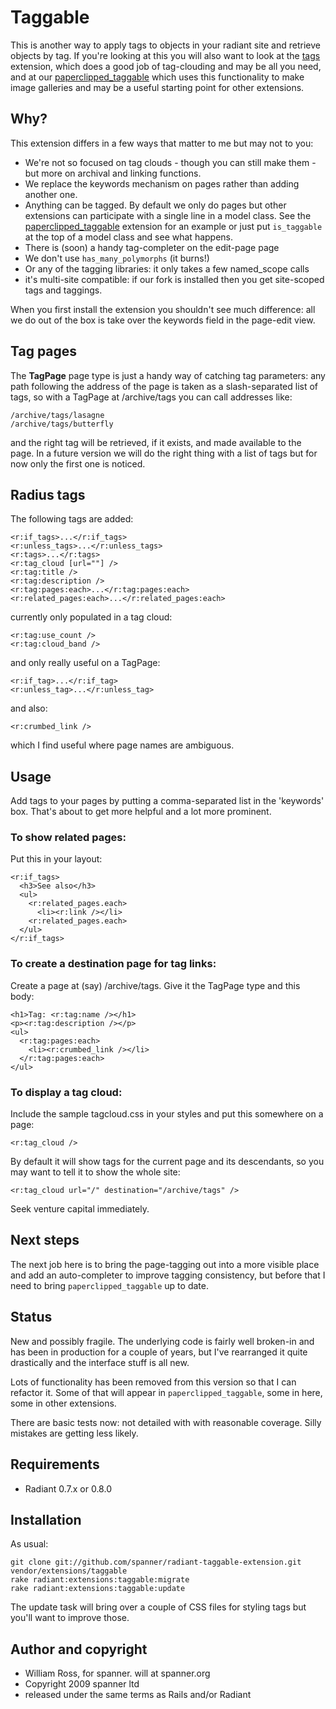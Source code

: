 # Taggable

This is another way to apply tags to objects in your radiant site and retrieve objects by tag. If you're looking at this you will also want to look at the [tags](http://github.com/jomz/radiant-tags-extension/tree) extension, which does a good job of tag-clouding and may be all you need, and at our [paperclipped_taggable](https://github.com/spanner/radiant-paperclipped_taggable-extension) which uses this functionality to make image galleries and may be a useful starting point for other extensions.

## Why?

This extension differs in a few ways that matter to me but may not to you:

* We're not so focused on tag clouds - though you can still make them - but more on archival and linking functions.
* We replace the keywords mechanism on pages rather than adding another one.
* Anything can be tagged. By default we only do pages but other extensions can participate with a single line in a model class. See the [paperclipped_taggable](https://github.com/spanner/radiant-paperclipped_taggable-extension) extension for an example or just put `is_taggable` at the top of a model class and see what happens.
* There is (soon) a handy tag-completer on the edit-page page
* We don't use `has_many_polymorphs` (it burns!)
* Or any of the tagging libraries: it only takes a few named_scope calls
* it's multi-site compatible: if our fork is installed then you get site-scoped tags and taggings.

When you first install the extension you shouldn't see much difference: all we do out of the box is take over the keywords field in the page-edit view.

## Tag pages

The **TagPage** page type is just a handy way of catching tag parameters: any path following the address of the page is taken as a slash-separated list of tags, so with a TagPage at /archive/tags you can call addresses like:

	/archive/tags/lasagne
	/archive/tags/butterfly
	
and the right tag will be retrieved, if it exists, and made available to the page. In a future version we will do the right thing with a list of tags but for now only the first one is noticed.

## Radius tags

The following tags are added:

	<r:if_tags>...</r:if_tags>
	<r:unless_tags>...</r:unless_tags>
	<r:tags>...</r:tags>
	<r:tag_cloud [url=""] />
	<r:tag:title />
	<r:tag:description />
	<r:tag:pages:each>...</r:tag:pages:each>
	<r:related_pages:each>...</r:related_pages:each>

currently only populated in a tag cloud:

	<r:tag:use_count />
	<r:tag:cloud_band />

and only really useful on a TagPage:

	<r:if_tag>...</r:if_tag>
	<r:unless_tag>...</r:unless_tag>

and also:

	<r:crumbed_link />
	
which I find useful where page names are ambiguous.

## Usage

Add tags to your pages by putting a comma-separated list in the 'keywords' box. That's about to get more helpful and a lot more prominent.

### To show related pages:

Put this in your layout:

	<r:if_tags>
	  <h3>See also</h3>
	  <ul>
	    <r:related_pages.each>
	      <li><r:link /></li>
	    <r:related_pages.each>
	  </ul>
	</r:if_tags>

### To create a destination page for tag links:

Create a page at (say) /archive/tags. Give it the TagPage type and this body:

	<h1>Tag: <r:tag:name /></h1>
	<p><r:tag:description /></p>
	<ul>
	  <r:tag:pages:each>
	    <li><r:crumbed_link /></li>
	  </r:tag:pages:each>
	</ul>

### To display a tag cloud:

Include the sample tagcloud.css in your styles and put this somewhere on a page:

	<r:tag_cloud />

By default it will show tags for the current page and its descendants, so you may want to tell it to show the whole site:

	<r:tag_cloud url="/" destination="/archive/tags" />

Seek venture capital immediately.

## Next steps

The next job here is to bring the page-tagging out into a more visible place and add an auto-completer to improve tagging consistency, but before that I need to bring `paperclipped_taggable` up to date.
	
## Status 

New and possibly fragile. The underlying code is fairly well broken-in and has been in production for a couple of years, but I've rearranged it quite drastically and the interface stuff is all new.

Lots of functionality has been removed from this version so that I can refactor it. Some of that will appear in `paperclipped_taggable`, some in here, some in other extensions.

There are basic tests now: not detailed with with reasonable coverage. Silly mistakes are getting less likely.

## Requirements

* Radiant 0.7.x or 0.8.0

## Installation

As usual:

	git clone git://github.com/spanner/radiant-taggable-extension.git vendor/extensions/taggable
	rake radiant:extensions:taggable:migrate
	rake radiant:extensions:taggable:update

The update task will bring over a couple of CSS files for styling tags but you'll want to improve those.
	
## Author and copyright

* William Ross, for spanner. will at spanner.org
* Copyright 2009 spanner ltd
* released under the same terms as Rails and/or Radiant